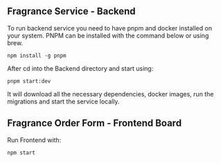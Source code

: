 ## Fragrance Service - Backend

To run backend service you need to have pnpm and docker installed on your system. PNPM can be installed with the command below or using brew.

```
npm install -g pnpm
```

After cd into the Backend directory and start using:

```
pnpm start:dev
```

It will download all the necessary dependencies, docker images, run the migrations and start the service locally.

## Fragrance Order Form - Frontend Board

Run Frontend with:

```
npm start
```
